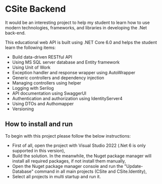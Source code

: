 # CSite Backend

It would be an interesting project to help my student to learn how to use modern technologies, frameworks, and libraries in developing the .Net back-end.

This educational web API is built using .NET Core 6.0 and helps the student learn the following items:
- Build data-driven RESTful API
- Using MS SQL server database and Entity framework
- Using Unit of Work
- Exception handler and response wrapper using AutoWrapper
- Generic controllers and dependency injection 
- Managing controllers using helper
- Logging with Serilog
- API documentation using SwaggerUI
- Authentication and authorization using IdentityServer4
- Using DTOs and Authomapper
- Versioning

## How to install and run

To begin with this project please follow the below instructions:

- First of all, open the project with Visual Studio 2022 (.Net 6 is only supported in this version),
- Build the solution. In the meanwhile, the Nuget package manager will install all required packages, if not install them manually,
- Open the Nuget package manager console and run the "Update-Database" command in all main projects (CSite and CSite.Identity),
- Select all projects in multi startup and run it.
